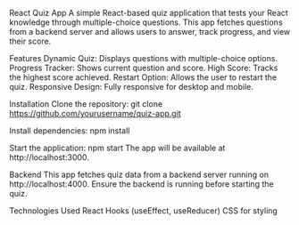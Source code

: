React Quiz App
A simple React-based quiz application that tests your React knowledge through multiple-choice questions. This app fetches questions from a backend server and allows users to answer, track progress, and view their score.

Features
Dynamic Quiz: Displays questions with multiple-choice options.
Progress Tracker: Shows current question and score.
High Score: Tracks the highest score achieved.
Restart Option: Allows the user to restart the quiz.
Responsive Design: Fully responsive for desktop and mobile.

Installation
Clone the repository:
git clone https://github.com/yourusername/quiz-app.git

Install dependencies:
npm install

Start the application:
npm start
The app will be available at http://localhost:3000.

Backend
This app fetches quiz data from a backend server running on http://localhost:4000. Ensure the backend is running before starting the quiz.

Technologies Used
React
Hooks (useEffect, useReducer)
CSS for styling
